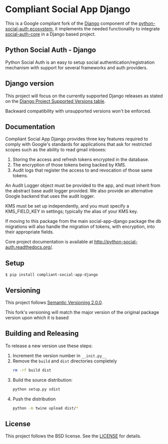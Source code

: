 # Compliant Social App Django

This is a Google compliant fork of the [Django](https://www.djangoproject.com/) component of the
[python-social-auth ecosystem](https://github.com/python-social-auth/social-core),
it implements the needed functionality to integrate
[social-auth-core](https://github.com/python-social-auth/social-core)
in a Django based project.

## Python Social Auth - Django

Python Social Auth is an easy to setup social authentication/registration
mechanism with support for several frameworks and auth providers.

## Django version

This project will focus on the currently supported Django releases as
stated on the [Django Project Supported Versions table](https://www.djangoproject.com/download/#supported-versions).

Backward compatibility with unsupported versions won't be enforced.

## Documentation

Compliant Social App Django provides three key features required to comply with Google's standards for applications that
ask for restricted scopes such as the ability to read gmail inboxes:

1. Storing the access and refresh tokens encrypted in the database.
2. The encryption of those tokens being backed by KMS.
3. Audit logs that register the access to and revocation of those same tokens.

An Audit Logger object must be provided to the app, and must inherit from the abstract base audit logger provided. We
also provide an alternative Google backend that uses the audit logger.

KMS must be set up independently, and you must specify a KMS_FIELD_KEY in settings; typically the alias of your KMS key.

If moving to this package from the main social-app-django package the db migrations will also handle the migration of
tokens, with encryption, into their appropriate fields.

Core project documentation is available at http://python-social-auth.readthedocs.org/.

## Setup

```shell
$ pip install compliant-social-app-django
```

## Versioning

This project follows [Semantic Versioning 2.0.0](http://semver.org/spec/v2.0.0.html).

This fork's versioning will match the major version of the original package version upon which it is based

## Building and Releasing

To release a new version use these steps:

1. Increment the version number in `__init.py__`
2. Remove the `build` and `dist` directories completely
   ```bash
   rm -rf build dist
   ```
3. Build the source distribution:
   ```bash
   python setup.py sdist
   ```
4. Push the distribution
   ```bash
   python -m twine upload dist/*
   ```

## License

This project follows the BSD license. See the [LICENSE](LICENSE) for details.
